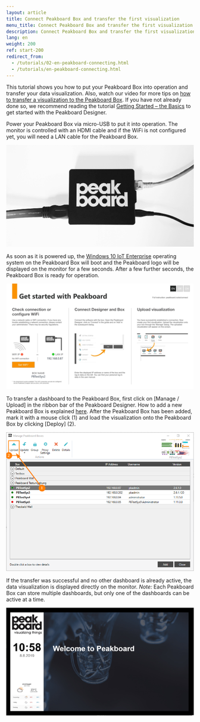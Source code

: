 ```yaml
---
layout: article
title: Connect Peakboard Box and transfer the first visualization 
menu_title: Connect Peakboard Box and transfer the first visualization 
description: Connect Peakboard Box and transfer the first visualization 
lang: en
weight: 200
ref: start-200
redirect_from:
  - /tutorials/02-en-peakboard-connecting.html
  - /tutorials/en-peakboard-connecting.html
---
```

This tutorial shows you how to put your Peakboard Box into operation and transfer your data visualization.
Also, watch our video for more tips on [how to transfer a visualization to the Peakboard Box](https://www.youtube.com/watch?v=Vx5paqL41Qo).
If you have not already done so, we recommend reading the tutorial [Getting Started – the Basics](/tutorials/01-en-peakboard-designer-basics.html) to get started with the Peakboard Designer.

Power your Peakboard Box via micro-USB to put it into operation. 
The monitor is controlled with an HDMI cable and if the WiFi is not configured yet, you will need a LAN cable for the Peakboard Box.

![Connecting](/assets/images/Tutorial/Connecting/TutorialBox01.jpg)

As soon as it is powered up, the [Windows 10 IoT Enterprise](https://docs.microsoft.com/de-de/windows/iot-core/windows-iot-enterprise) operating system on the Peakboard Box will boot and the Peakboard logo will be displayed on the monitor for a few seconds. 
After a few further seconds, the Peakboard Box is ready for operation.

![Initial screen](/assets/images/Tutorial/Connecting/TutorialBox02.jpg)

To transfer a dashboard to the Peakboard Box, first click on [Manage / Upload] in the ribbon bar of the Peakboard Designer.
How to add a new Peakboard Box is explained [here](/administration/07-de-hinzufuegen.html).
After the Peakboard Box has been added, mark it with a mouse click (1) and load the visualization onto the Peakboard Box by clicking [Deploy] (2).

![Manage dialog](/assets/images/Tutorial/Connecting/ErsteSchrittePBBox2.png)

If the transfer was successful and no other dashboard is already active, the data visualization is displayed directly on the monitor. 
*Note:* Each Peakboard Box can store multiple dashboards, but only one of the dashboards can be active at a time. 

![current visualization](/assets/images/Tutorial/Connecting/TutorialBox05.jpg)
